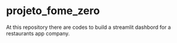 # projeto_fome_zero
At this repository there are codes to build a streamlit dashbord for a restaurants app company.
